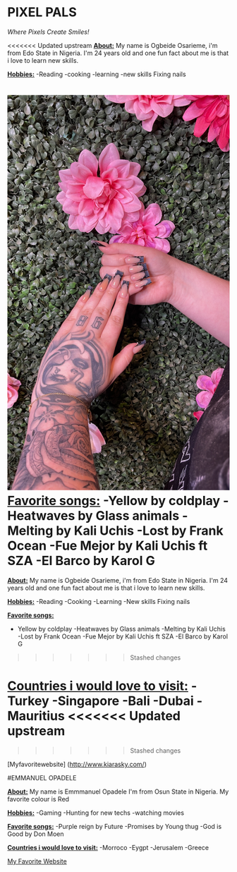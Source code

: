 # PIXEL PALS

*Where Pixels Create Smiles!*

<<<<<<< Updated upstream
 <u>**About:**</U>
  My name is Ogbeide Osarieme, i'm from Edo State in Nigeria. I'm 24 years old and one fun fact about me is that i love to learn new skills.

 <U>**Hobbies:**</U> 
 -Reading 
 -cooking 
 -learning 
 -new skills Fixing nails

![medium length black gradient nail with 3d design](images/black_nails.JPG)
 <U>**Favorite songs:**</U>
 -Yellow by coldplay 
 -Heatwaves by Glass animals 
 -Melting by Kali Uchis 
 -Lost by Frank Ocean 
 -Fue Mejor by Kali Uchis ft SZA 
 -El Barco by Karol G
=======
 <u>**About:**</u>
  My name is Ogbeide Osarieme,
   i'm from Edo State in Nigeria. 
   I'm 24 years old and one fun fact about me is that i love to learn new skills.

 <u>**Hobbies:**</u>
 -Reading
 -Cooking 
 -Learning
 -New skills Fixing nails

 <U>**Favorite songs:**</u>
- Yellow by coldplay 
-Heatwaves by Glass animals 
-Melting by Kali Uchis 
-Lost by Frank Ocean 
-Fue Mejor by Kali Uchis ft SZA 
-El Barco by Karol G
>>>>>>> Stashed changes

 <U>**Countries i would love to visit:**</U> -Turkey 
 -Singapore 
 -Bali 
 -Dubai 
 -Mauritius 
<<<<<<< Updated upstream
=======

 
>>>>>>> Stashed changes


[Myfavoritewebsite] (http://www.kiarasky.com/)
 <br>



#EMMANUEL OPADELE

 <u>**About:**</u> 
 My name is Emmmanuel Opadele
 I'm from Osun State in Nigeria. 
 My favorite colour is Red

 <u>**Hobbies:**</u> 
 -Gaming 
 -Hunting for new techs 
 -watching movies

 <u>**Favorite songs:**</u> 
 -Purple reign by Future 
 -Promises by Young thug 
 -God is Good by Don Moen

 <u>**Countries i would love to visit:**</u> 
  -Morroco
  -Eygpt
  -Jerusalem
  -Greece


  [My Favorite Website ](http://www.pinterest.com/)
